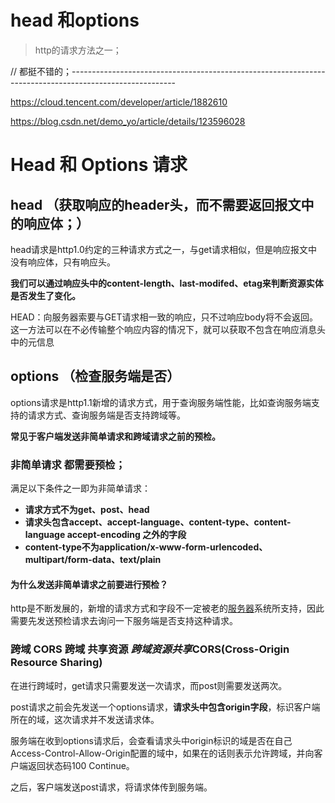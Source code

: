 # head 和options

> http的请求方法之一；
>

//  都挺不错的；--------------------------------------------------------------------------------------------------------

https://cloud.tencent.com/developer/article/1882610

https://blog.csdn.net/demo_yo/article/details/123596028

# Head 和 Options 请求



## head （获取响应的header头，而不需要返回报文中的响应体；）

head请求是http1.0约定的三种请求方式之一，与get请求相似，但是响应报文中没有响应体，只有响应头。



**我们可以通过响应头中的content-length、last-modifed、etag来判断资源实体是否发生了变化。**

HEAD：向服务器索要与GET请求相一致的响应，只不过响应body将不会返回。这一方法可以在不必传输整个响应内容的情况下，就可以获取不包含在响应消息头中的元信息



## options （检查服务端是否）

options请求是http1.1新增的请求方式，用于查询服务端性能，比如查询服务端支持的请求方式、查询服务端是否支持跨域等。 

**常见于客户端发送非简单请求和跨域请求之前的预检。**





### 非简单请求 都需要预检；

满足以下条件之一即为非简单请求：

- **请求方式不为get、post、head**
- **请求头包含accept、accept-language、content-type、content-language accept-encoding 之外的字段**
- **content-type不为application/x-www-form-urlencoded、multipart/form-data、text/plain**



#### 为什么发送非简单请求之前要进行预检？

http是不断发展的，新增的请求方式和字段不一定被老的[服务器](https://cloud.tencent.com/product/cvm?from=10680)系统所支持，因此需要先发送预检请求去询问一下服务端是否支持这种请求。



### 跨域   CORS  跨域 共享资源    *跨域资源共享*CORS(Cross-Origin Resource Sharing)

在进行跨域时，get请求只需要发送一次请求，而post则需要发送两次。

post请求之前会先发送一个options请求，**请求头中包含origin字段**，标识客户端所在的域，这次请求并不发送请求体。

服务端在收到options请求后，会查看请求头中origin标识的域是否在自己Access-Control-Allow-Origin配置的域中，如果在的话则表示允许跨域，并向客户端返回状态码100 Continue。

之后，客户端发送post请求，将请求体传到服务端。